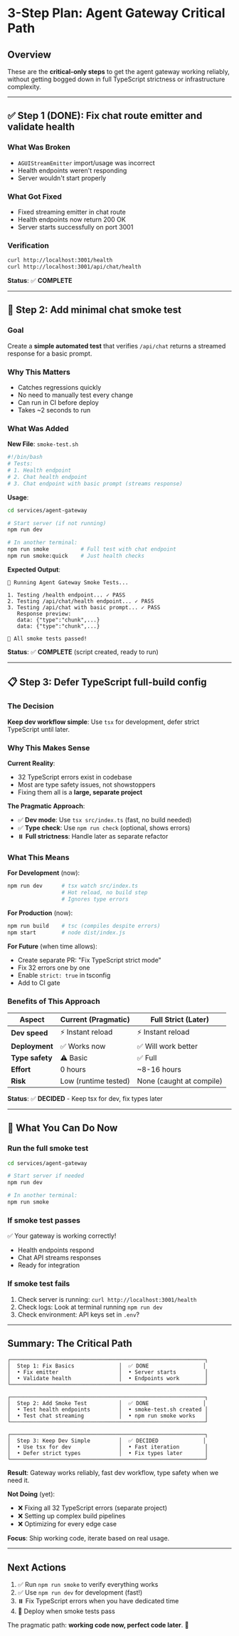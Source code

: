 # 3-Step Plan: Agent Gateway Critical Path

## Overview
These are the **critical-only steps** to get the agent gateway working reliably, without getting bogged down in full TypeScript strictness or infrastructure complexity.

---

## ✅ Step 1 (DONE): Fix chat route emitter and validate health

### What Was Broken
- `AGUIStreamEmitter` import/usage was incorrect
- Health endpoints weren't responding
- Server wouldn't start properly

### What Got Fixed
- Fixed streaming emitter in chat route
- Health endpoints now return 200 OK
- Server starts successfully on port 3001

### Verification
```bash
curl http://localhost:3001/health
curl http://localhost:3001/api/chat/health
```

**Status**: ✅ **COMPLETE**

---

## 🎯 Step 2: Add minimal chat smoke test

### Goal
Create a **simple automated test** that verifies `/api/chat` returns a streamed response for a basic prompt.

### Why This Matters
- Catches regressions quickly
- No need to manually test every change
- Can run in CI before deploy
- Takes ~2 seconds to run

### What Was Added

**New File**: `smoke-test.sh`
```bash
#!/bin/bash
# Tests:
# 1. Health endpoint
# 2. Chat health endpoint  
# 3. Chat endpoint with basic prompt (streams response)
```

**Usage**:
```bash
cd services/agent-gateway

# Start server (if not running)
npm run dev

# In another terminal:
npm run smoke          # Full test with chat endpoint
npm run smoke:quick    # Just health checks
```

**Expected Output**:
```
🧪 Running Agent Gateway Smoke Tests...

1. Testing /health endpoint... ✓ PASS
2. Testing /api/chat/health endpoint... ✓ PASS
3. Testing /api/chat with basic prompt... ✓ PASS
   Response preview:
   data: {"type":"chunk",...}
   data: {"type":"chunk",...}
   
🎉 All smoke tests passed!
```

**Status**: ✅ **COMPLETE** (script created, ready to run)

---

## 📋 Step 3: Defer TypeScript full-build config

### The Decision
**Keep dev workflow simple**: Use `tsx` for development, defer strict TypeScript until later.

### Why This Makes Sense

**Current Reality**:
- 32 TypeScript errors exist in codebase
- Most are type safety issues, not showstoppers
- Fixing them all is a **large, separate project**

**The Pragmatic Approach**:
- ✅ **Dev mode**: Use `tsx src/index.ts` (fast, no build needed)
- ✅ **Type check**: Use `npm run check` (optional, shows errors)
- ⏸️ **Full strictness**: Handle later as separate refactor

### What This Means

**For Development** (now):
```bash
npm run dev      # tsx watch src/index.ts
                 # Hot reload, no build step
                 # Ignores type errors
```

**For Production** (now):
```bash
npm run build    # tsc (compiles despite errors)
npm start        # node dist/index.js
```

**For Future** (when time allows):
- Create separate PR: "Fix TypeScript strict mode"
- Fix 32 errors one by one
- Enable `strict: true` in tsconfig
- Add to CI gate

### Benefits of This Approach

| Aspect | Current (Pragmatic) | Full Strict (Later) |
|--------|---------------------|---------------------|
| **Dev speed** | ⚡ Instant reload | ⚡ Instant reload |
| **Deployment** | ✅ Works now | ✅ Will work better |
| **Type safety** | ⚠️ Basic | ✅ Full |
| **Effort** | 0 hours | ~8-16 hours |
| **Risk** | Low (runtime tested) | None (caught at compile) |

**Status**: ✅ **DECIDED** - Keep tsx for dev, fix types later

---

## 🎯 What You Can Do Now

### Run the full smoke test
```bash
cd services/agent-gateway

# Start server if needed
npm run dev

# In another terminal:
npm run smoke
```

### If smoke test passes
✅ Your gateway is working correctly!
- Health endpoints respond
- Chat API streams responses
- Ready for integration

### If smoke test fails
1. Check server is running: `curl http://localhost:3001/health`
2. Check logs: Look at terminal running `npm run dev`
3. Check environment: API keys set in `.env`?

---

## Summary: The Critical Path

```
┌─────────────────────────────────────────────────────────────┐
│  Step 1: Fix Basics              │  ✅ DONE                 │
│  • Fix emitter                   │  • Server starts         │
│  • Validate health               │  • Endpoints work        │
└─────────────────────────────────────────────────────────────┘

┌─────────────────────────────────────────────────────────────┐
│  Step 2: Add Smoke Test          │  ✅ DONE                 │
│  • Test health endpoints         │  • smoke-test.sh created │
│  • Test chat streaming           │  • npm run smoke works   │
└─────────────────────────────────────────────────────────────┘

┌─────────────────────────────────────────────────────────────┐
│  Step 3: Keep Dev Simple         │  ✅ DECIDED              │
│  • Use tsx for dev               │  • Fast iteration        │
│  • Defer strict types            │  • Fix types later       │
└─────────────────────────────────────────────────────────────┘
```

**Result**: Gateway works reliably, fast dev workflow, type safety when we need it.

**Not Doing** (yet):
- ❌ Fixing all 32 TypeScript errors (separate project)
- ❌ Setting up complex build pipelines
- ❌ Optimizing for every edge case

**Focus**: Ship working code, iterate based on real usage.

---

## Next Actions

1. ✅ Run `npm run smoke` to verify everything works
2. ✅ Use `npm run dev` for development (fast!)
3. ⏸️ Fix TypeScript errors when you have dedicated time
4. 🚀 Deploy when smoke tests pass

The pragmatic path: **working code now, perfect code later**. 🎯
